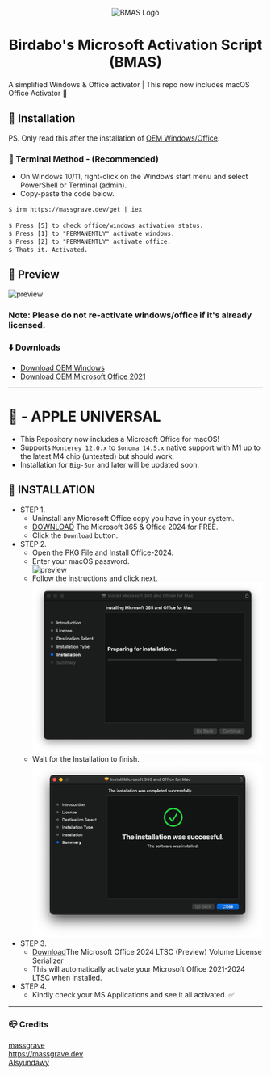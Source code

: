 <p align="center"><img src="https://lookimg.com/images/2023/10/23/QerWKH.png" alt="BMAS Logo" height="250"></p>
<h1 align="center">Birdabo's Microsoft  Activation  Script (BMAS)</h1>
A simplified Windows & Office activator | This repo now includes macOS Office Activator 🍎


## 🔧 Installation
  PS. Only read this after the installation of [OEM Windows/Office](https://github.com/Birdabo404/Birdabo-Microsoft-Activation#downloads).

### 📜 Terminal Method - (Recommended)
- On Windows 10/11, right-click on the Windows start menu and select PowerShell or Terminal (admin).
- Copy-paste the code below.
  
```
$ irm https://massgrave.dev/get | iex

$ Press [5] to check office/windows activation status. 
$ Press [1] to "PERMANENTLY" activate windows.
$ Press [2] to "PERMANENTLY" activate office.
$ Thats it. Activated.
```

## 💾 Preview
![preview](https://lookimg.com/images/2023/10/23/QerlXj.png)

### Note: Please do not re-activate windows/office if it's already licensed.

### ⬇️ Downloads
- [Download OEM Windows](https://www.microsoft.com/en-us/software-download)
- [Download OEM Microsoft Office 2021](https://c2rsetup.officeapps.live.com/c2r/download.aspx?ProductreleaseID=ProPlus2021Retail&platform=x64&language=en-us&version=O16GA)

------------------------------------------------------------------------------

# 🍎 - APPLE UNIVERSAL
- This Repository now includes a Microsoft Office for macOS!
- Supports `Monterey 12.0.x` to `Sonoma 14.5.x` native support with M1 up to the latest M4 chip (untested) but should work.
- Installation for `Big-Sur` and later will be updated soon.
  
## 🔧  INSTALLATION
- STEP 1.
  - Uninstall any Microsoft Office copy you have in your system.
  - [DOWNLOAD](https://go.microsoft.com/fwlink/?linkid=525133) The Microsoft 365 & Office 2024 for FREE.
  - Click the `Download` button. 
- STEP 2.
  - Open the PKG File and Install Office-2024.
  - Enter your macOS password. \
  ![preview](https://github.com/Birdabo404/BMAS/blob/main/Process/Screenshot%202024-05-29%20at%201.23.46%E2%80%AFPM.png)
  - Follow the instructions and click next. \
  ![preview](https://github.com/Birdabo404/BMAS/blob/main/Process/PreparingInstallation.png)
  - Wait for the Installation to finish. \
  ![preview](https://github.com/Birdabo404/BMAS/blob/main/Process/InstallComplete.png)
- STEP 3.
  - [Download](https://github.com/alsyundawy/Microsoft-Office-For-MacOS/raw/master/DATA/Microsoft_Office_2024_Preview_Serializer.pkg)The Microsoft Office 2024 LTSC (Preview) Volume License Serializer
  - This will automatically activate your Microsoft Office 2021-2024 LTSC when installed.
- STEP 4. 
  - Kindly check your MS Applications and see it all activated. ✅

---------------
### 📪 Credits
  [massgrave](https://github.com/massgravel/Microsoft-Activation-Scripts.git)\
  https://massgrave.dev \
  [Alsyundawy](https://github.com/alsyundawy)
  


